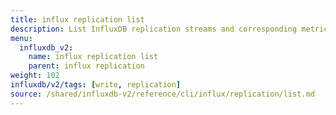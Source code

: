 ```yaml
---
title: influx replication list
description: List InfluxDB replication streams and corresponding metrics.
menu:
  influxdb_v2:
    name: influx replication list
    parent: influx replication
weight: 102
influxdb/v2/tags: [write, replication]
source: /shared/influxdb-v2/reference/cli/influx/replication/list.md
---
```


<!-- The content for this file is located at
// SOURCE content/shared/influxdb-v2/reference/cli/influx/replication/list.md -->
